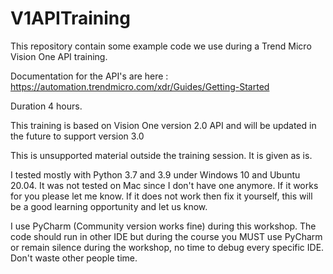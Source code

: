 # V1APITraining

This repository contain some example code we use during a Trend Micro Vision One API training.

Documentation for the API's are here : https://automation.trendmicro.com/xdr/Guides/Getting-Started

Duration 4 hours.

This training is based on Vision One version 2.0 API and will be updated in the future to support version 3.0 

This is unsupported material outside the training session. It is given as is.

I tested mostly with Python 3.7 and 3.9 under Windows 10 and Ubuntu 20.04. It was not tested on Mac since I don't have one anymore. If it works for you please let me know. If it does not work then fix it yourself, this will be a good learning opportunity and let us know.

I use PyCharm (Community version works fine) during this workshop. The code should run in other IDE but during the course you MUST use PyCharm or remain silence during the workshop, no time to debug every specific IDE. Don't waste other people time. 
